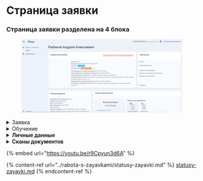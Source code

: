 # Страница заявки

### **Страница заявки разделена на 4 блока**

<figure><img src="../.gitbook/assets/image (2) (3).png" alt=""><figcaption></figcaption></figure>

<details>

<summary>Заявка</summary>

### Информация о текущей  заявке гражданина

**Номер заявки**&#x20;

**Дата отправки данных на РР** - все заявки синхронизируется с порталом Работа России.

**Создано** - дата подачи заявки гражданином&#x20;

**Одобрена ЦЗН** - дата одобрения заявки в  ЦЗН

**Первый и последний на текущий момент вход гражданина в свой личный кабинет**

**Образовательный партнёр** - образовательная организация, куда была подана заявка

**Подразделение** - название подразделения в системе Odin, в котором проводится образовательная программа.

**Наименование программы**  образовательная  программа в системе Odin, на которую была подана заявка.  \
**Основной | Для безработных** -тип договора для данной программы

**Категория гражданина** - категория, по которой была подана заявка на участие.

</details>

<details>

<summary>Обучение</summary>

### **Обучение**

**Поток** - название потока в Odin

**Период обучения** - даты обучения на платформе Odin

**Список справок об успеваемости/посещаемости** - справки генерируются на основании данных из  Odin**.** Далее образовательная организация подписывает их и загружает подписанный скан.&#x20;

**Приказ на зачисление** - ссылка для скачивания приказа

**Приказ на отчисление** - ссылка для скачивания приказа

</details>

<details>

<summary><strong>Личные данные</strong></summary>

**Идентификатор гражданина**

**СНИЛС**

**ИНН**

**День рождения**

**Данные паспорта**

**Адрес регистрации**

**Почтовый адрес**

\_\_\_\_\_\_\_\_\_\_\_\_\_\_\_\_\_\_\_\_\_\_\_\_\_\_\_\_\_\_\_\_\_\_\_\_\_\_\_\_\_\_\_\_\_\_\_\_\_\_\_\_\_\_\_\_\_\_\_\_\_\_\_\_\_\_\_\_\_\_\_\_

**Образование**

**Данные диплома**

\_\_\_\_\_\_\_\_\_\_\_\_\_\_\_\_\_\_\_\_\_\_\_\_\_\_\_\_\_\_\_\_\_\_\_\_\_\_\_\_\_\_\_\_\_\_\_\_\_\_\_\_\_\_\_\_\_\_\_\_\_\_\_\_\_\_\_\_\_\_\_\_\_

**Телефон**

**Дополнительный телефон**

**Email**

**Дополнительный email**

</details>

<details>

<summary><strong>Сканы документов</strong></summary>

### **Сканы документов**

**Первичные документы:**

Копия паспорта

Диплом/справка с места учебы/документ об образовании

Документы о смене фамилии (при наличии)&#x20;

**Документы об образовании:**

Заявление на зачисление

Договор

Согласие на обработку персональных данных

Согласие за изменение сроков обучения (при наличии)&#x20;

Заявление на отчисление (при наличии)&#x20;

Приказ на зачисление

Приказ об отчислении

**Документы об обучении и трудоустройстве**

Документ о квалификации

Документ о трудоустройстве



</details>

{% embed url="https://youtu.be/r9Cpyun3d6A" %}

{% content-ref url="../rabota-s-zayavkami/statusy-zayavki.md" %}
[statusy-zayavki.md](../rabota-s-zayavkami/statusy-zayavki.md)
{% endcontent-ref %}
